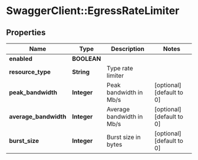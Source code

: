 # SwaggerClient::EgressRateLimiter

## Properties
Name | Type | Description | Notes
------------ | ------------- | ------------- | -------------
**enabled** | **BOOLEAN** |  | 
**resource_type** | **String** | Type rate limiter  | 
**peak_bandwidth** | **Integer** | Peak bandwidth in Mb/s | [optional] [default to 0]
**average_bandwidth** | **Integer** | Average bandwidth in Mb/s | [optional] [default to 0]
**burst_size** | **Integer** | Burst size in bytes | [optional] [default to 0]


